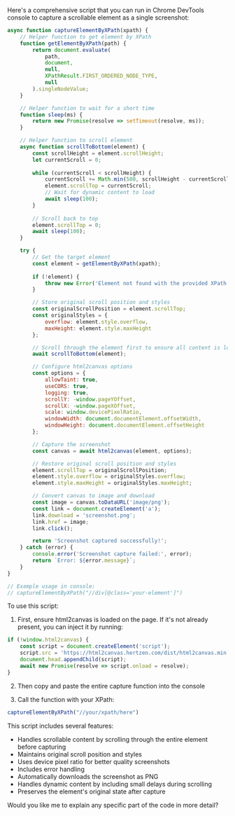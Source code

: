 Here's a comprehensive script that you can run in Chrome DevTools console to capture a scrollable element as a single screenshot:

```javascript
async function captureElementByXPath(xpath) {
    // Helper function to get element by XPath
    function getElementByXPath(path) {
        return document.evaluate(
            path, 
            document, 
            null, 
            XPathResult.FIRST_ORDERED_NODE_TYPE, 
            null
        ).singleNodeValue;
    }

    // Helper function to wait for a short time
    function sleep(ms) {
        return new Promise(resolve => setTimeout(resolve, ms));
    }

    // Helper function to scroll element
    async function scrollToBottom(element) {
        const scrollHeight = element.scrollHeight;
        let currentScroll = 0;
        
        while (currentScroll < scrollHeight) {
            currentScroll += Math.min(500, scrollHeight - currentScroll);
            element.scrollTop = currentScroll;
            // Wait for dynamic content to load
            await sleep(100);
        }
        
        // Scroll back to top
        element.scrollTop = 0;
        await sleep(100);
    }

    try {
        // Get the target element
        const element = getElementByXPath(xpath);
        
        if (!element) {
            throw new Error('Element not found with the provided XPath');
        }

        // Store original scroll position and styles
        const originalScrollPosition = element.scrollTop;
        const originalStyles = {
            overflow: element.style.overflow,
            maxHeight: element.style.maxHeight
        };

        // Scroll through the element first to ensure all content is loaded
        await scrollToBottom(element);

        // Configure html2canvas options
        const options = {
            allowTaint: true,
            useCORS: true,
            logging: true,
            scrollY: -window.pageYOffset,
            scrollX: -window.pageXOffset,
            scale: window.devicePixelRatio,
            windowWidth: document.documentElement.offsetWidth,
            windowHeight: document.documentElement.offsetHeight
        };

        // Capture the screenshot
        const canvas = await html2canvas(element, options);

        // Restore original scroll position and styles
        element.scrollTop = originalScrollPosition;
        element.style.overflow = originalStyles.overflow;
        element.style.maxHeight = originalStyles.maxHeight;

        // Convert canvas to image and download
        const image = canvas.toDataURL('image/png');
        const link = document.createElement('a');
        link.download = 'screenshot.png';
        link.href = image;
        link.click();

        return 'Screenshot captured successfully!';
    } catch (error) {
        console.error('Screenshot capture failed:', error);
        return `Error: ${error.message}`;
    }
}

// Example usage in console:
// captureElementByXPath("//div[@class='your-element']")
```

To use this script:

1. First, ensure html2canvas is loaded on the page. If it's not already present, you can inject it by running:
```javascript
if (!window.html2canvas) {
    const script = document.createElement('script');
    script.src = 'https://html2canvas.hertzen.com/dist/html2canvas.min.js';
    document.head.appendChild(script);
    await new Promise(resolve => script.onload = resolve);
}
```

2. Then copy and paste the entire capture function into the console

3. Call the function with your XPath:
```javascript
captureElementByXPath("//your/xpath/here")
```

This script includes several features:

- Handles scrollable content by scrolling through the entire element before capturing
- Maintains original scroll position and styles
- Uses device pixel ratio for better quality screenshots
- Includes error handling
- Automatically downloads the screenshot as PNG
- Handles dynamic content by including small delays during scrolling
- Preserves the element's original state after capture

Would you like me to explain any specific part of the code in more detail?
